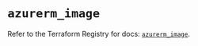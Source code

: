 # `azurerm_image`

Refer to the Terraform Registry for docs: [`azurerm_image`](https://registry.terraform.io/providers/hashicorp/azurerm/4.26.0/docs/resources/image).
